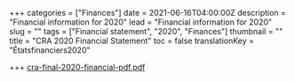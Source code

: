 +++
categories = ["Finances"]
date = 2021-06-16T04:00:00Z
description = "Financial information for 2020"
lead = "Financial information for 2020"
slug = ""
tags = ["Financial statement", "2020", "Finances"]
thumbnail = ""
title = "CRA 2020 Financial Statement"
toc = false
translationKey = "Étatsfinanciers2020"

+++
[cra-final-2020-financial-pdf.pdf](/img/cra-final-2020-financial-pdf.pdf "cra-final-2020-financial-pdf.pdf")
